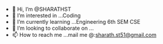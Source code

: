 - 👋 Hi, I’m @SHARATHST
- 👀 I’m interested in ...Coding
- 🌱 I’m currently learning ...Engineering 6th SEM CSE
- 💞️ I’m looking to collaborate on ...
- 📫 How to reach me ...mail me @:sharath.st51@gmail.com
                        

<!---
SHARATHST/SHARATHST is a ✨ special ✨ repository because its `README.md` (this file) appears on your GitHub profile.
You can click the Preview link to take a look at your changes.
--->
